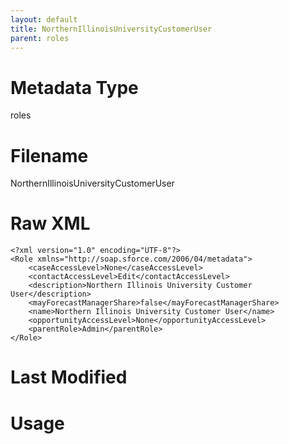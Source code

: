```yaml
---
layout: default
title: NorthernIllinoisUniversityCustomerUser
parent: roles
---
```

# Metadata Type
roles


# Filename 
NorthernIllinoisUniversityCustomerUser


# Raw XML
```
<?xml version="1.0" encoding="UTF-8"?>
<Role xmlns="http://soap.sforce.com/2006/04/metadata">
    <caseAccessLevel>None</caseAccessLevel>
    <contactAccessLevel>Edit</contactAccessLevel>
    <description>Northern Illinois University Customer User</description>
    <mayForecastManagerShare>false</mayForecastManagerShare>
    <name>Northern Illinois University Customer User</name>
    <opportunityAccessLevel>None</opportunityAccessLevel>
    <parentRole>Admin</parentRole>
</Role>
```


# Last Modified


# Usage
